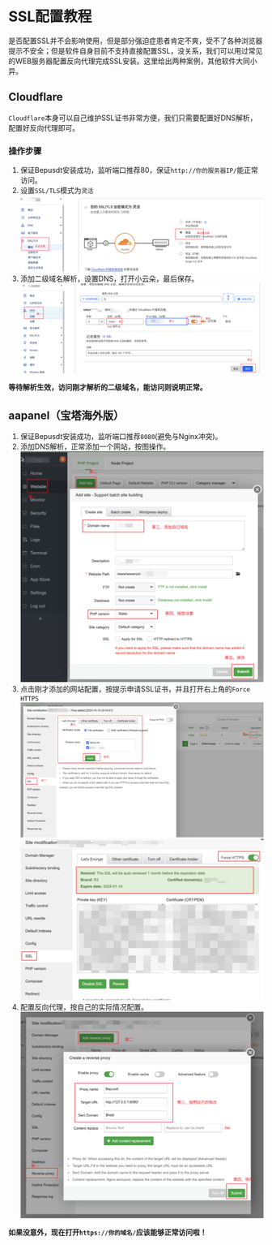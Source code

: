 # SSL配置教程

是否配置SSL并不会影响使用，但是部分强迫症患者肯定不爽，受不了各种浏览器提示不安全；但是软件自身目前不支持直接配置SSL，没关系，我们可以用过常见的WEB服务器配置反向代理完成SSL安装。这里给出两种案例，其他软件大同小异。

## Cloudflare

`Cloudflare`本身可以自己维护SSL证书非常方便，我们只需要配置好DNS解析，配置好反向代理即可。

### 操作步骤

1. 保证Bepusdt安装成功，监听端口推荐80，保证`http://你的服务器IP/`能正常访问。
2. 设置`SSL/TLS`模式为`灵活`
   ![设置SSL](./images/cf_1.png)
3. 添加二级域名解析，设置DNS，打开小云朵，最后保存。
   ![添加DNS解析](./images/cf_2.png)

**等待解析生效，访问刚才解析的二级域名，能访问则说明正常。**

## aapanel（宝塔海外版）

1. 保证Bepusdt安装成功，监听端口推荐`8080`(避免与Nginx冲突)。
2. 添加DNS解析，正常添加一个网站，按图操作。
   ![添加DNS解析](./images/aapanel_1.png)
3. 点击刚才添加的网站配置，按提示申请SSL证书，并且打开右上角的`Force HTTPS`
   ![添加DNS解析](./images/aapanel_2.png)
   ![添加DNS解析](./images/aapanel_3.png)
4. 配置反向代理，按自己的实际情况配置。
   ![添加DNS解析](./images/aapanel_4.png)

**如果没意外，现在打开`https://你的域名/`应该能够正常访问啦！**